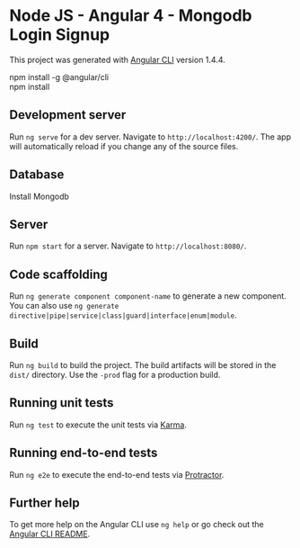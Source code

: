 # Node JS - Angular 4 - Mongodb Login Signup

This project was generated with [Angular CLI](https://github.com/angular/angular-cli) version 1.4.4.

npm install -g @angular/cli
<br />
npm install

## Development server

Run `ng serve` for a dev server. Navigate to `http://localhost:4200/`. The app will automatically reload if you change any of the source files.

## Database

Install Mongodb

## Server 

Run `npm start` for a server. Navigate to `http://localhost:8080/`.

## Code scaffolding

Run `ng generate component component-name` to generate a new component. You can also use `ng generate directive|pipe|service|class|guard|interface|enum|module`.

## Build

Run `ng build` to build the project. The build artifacts will be stored in the `dist/` directory. Use the `-prod` flag for a production build.

## Running unit tests

Run `ng test` to execute the unit tests via [Karma](https://karma-runner.github.io).

## Running end-to-end tests

Run `ng e2e` to execute the end-to-end tests via [Protractor](http://www.protractortest.org/).

## Further help

To get more help on the Angular CLI use `ng help` or go check out the [Angular CLI README](https://github.com/angular/angular-cli/blob/master/README.md).
